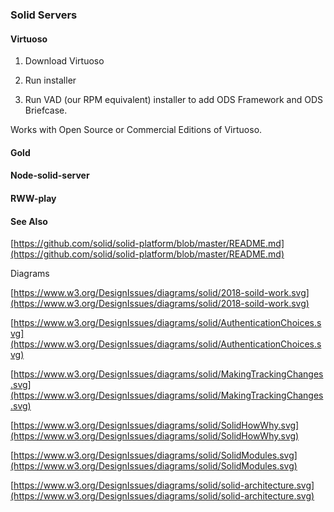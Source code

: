 ### Solid Servers

#### **Virtuoso**

1. Download Virtuoso

2. Run installer

3. Run VAD \(our RPM equivalent\) installer to add ODS Framework and ODS Briefcase.

Works with Open Source or Commercial Editions of Virtuoso.

#### **Gold**

#### **Node-solid-server**

#### **RWW-play**

#### See Also

[https://github.com/solid/solid-platform/blob/master/README.md](https://github.com/solid/solid-platform/blob/master/README.md)

Diagrams

[https://www.w3.org/DesignIssues/diagrams/solid/2018-soild-work.svg](https://www.w3.org/DesignIssues/diagrams/solid/2018-soild-work.svg)

  


[https://www.w3.org/DesignIssues/diagrams/solid/AuthenticationChoices.svg](https://www.w3.org/DesignIssues/diagrams/solid/AuthenticationChoices.svg)

  


[https://www.w3.org/DesignIssues/diagrams/solid/MakingTrackingChanges.svg](https://www.w3.org/DesignIssues/diagrams/solid/MakingTrackingChanges.svg)

  


[https://www.w3.org/DesignIssues/diagrams/solid/SolidHowWhy.svg](https://www.w3.org/DesignIssues/diagrams/solid/SolidHowWhy.svg)

  


[https://www.w3.org/DesignIssues/diagrams/solid/SolidModules.svg](https://www.w3.org/DesignIssues/diagrams/solid/SolidModules.svg)

  


[https://www.w3.org/DesignIssues/diagrams/solid/solid-architecture.svg](https://www.w3.org/DesignIssues/diagrams/solid/solid-architecture.svg)

